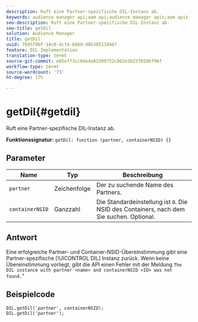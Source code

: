 ```yaml
---
description: Ruft eine Partner-spezifische DIL-Instanz ab.
keywords: audience manager api;aam api;audience manager apis;aam apis
seo-description: Ruft eine Partner-spezifische DIL-Instanz ab.
seo-title: getDil
solution: Audience Manager
title: getDil
uuid: 7b95f9bf-14c0-4c74-b6b9-d6b38513d487
feature: DIL Implementation
translation-type: tm+mt
source-git-commit: e05eff3cc04e4a82399752c862e2b2370286f96f
workflow-type: tm+mt
source-wordcount: '73'
ht-degree: 17%

---
```



# getDil{#getdil}

Ruft eine Partner-spezifische DIL-Instanz ab.

**Funktionssignatur:** `getDil: function (partner, containerNSID) {}`

<!-- r_dil_get_dil.xml -->

## Parameter

| Name | Typ | Beschreibung |
|---|---|---|
| `partner` | Zeichenfolge | Der zu suchende Name des Partners. |
| `containerNSID` | Ganzzahl | Die Standardeinstellung ist `0`. Die NSID des Containers, nach dem Sie suchen. Optional. |

## Antwort

Eine erfolgreiche Partner- und Container-NSID-Übereinstimmung gibt eine Partner-spezifische [!UICONTROL DIL] Instanz zurück. Wenn keine Übereinstimmung vorliegt, gibt die API einen Fehler mit der Meldung `The DIL instance with partner <name> and containerNSID <ID> was not found.`&quot;

## Beispielcode

<pre class="java"><code>DIL.getDil('<i>partner</i>', <i>containerNSID</i>); 
DIL.getDil('<i>partner</i>');</code></pre>
